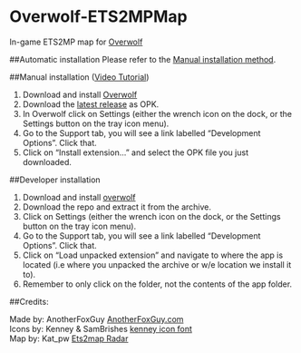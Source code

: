 # Overwolf-ETS2MPMap
In-game ETS2MP map for [Overwolf](http://overwolf.com)

##Automatic installation
Please refer to the <a href="#manual-installation">Manual installation method</a>.

##Manual installation ([Video Tutorial](https://www.youtube.com/watch?v=R4sXL7LYiqM))
1. Download  and install [Overwolf](http://overwolf.com)
2. Download the [latest release](https://github.com/OverwolfApps/overwolf-ETS2Map/releases/latest) as OPK.
3. In Overwolf click on Settings (either the wrench icon on the dock, or the Settings button on the tray icon menu).
4. Go to the Support tab, you will see a link labelled “Development Options”. Click that.
5. Click on “Install extension...” and select the OPK file you just downloaded.

##Developer installation
1. Download  and install [overwolf](http://overwolf.com)
2. Download the repo and extract it from the archive.
3. Click on Settings (either the wrench icon on the dock, or the Settings button on the tray icon menu).
4. Go to the Support tab, you will see a link labelled “Development Options”. Click that.
5. Click on “Load unpacked extension” and navigate to where the app is located (i.e where you unpacked the archive or w/e location we install it to).
6. Remember to only click on the folder, not the contents of the app folder.

##Credits:

Made by: AnotherFoxGuy [AnotherFoxGuy.com](http://anotherfoxguy.com/)  
Icons by: Kenney & SamBrishes [kenney icon font](http://sambrishes.github.io/kenney-icon-font/)  
Map by: Kat_pw [Ets2map Radar](http://forum.ets2mp.com/index.php?/topic/2497-ets2map-radar/)  

